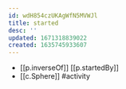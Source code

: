 ```yaml
---
id: wdH854czUKAgWfN5MVWJl
title: started
desc: ''
updated: 1671318839022
created: 1635745933607
---
```




- [[p.inverseOf]] [[p.startedBy]]
- [[c.Sphere]] #activity
